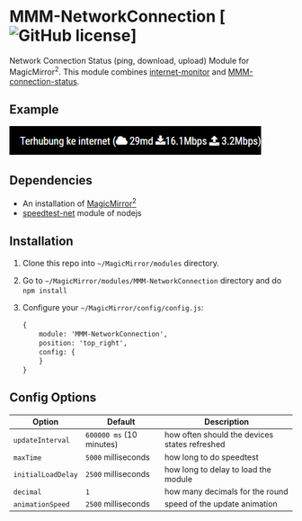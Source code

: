 # MMM-NetworkConnection [![GitHub license](https://img.shields.io/badge/license-MIT-blue.svg?style=flat)]

Network Connection Status (ping, download, upload) Module for MagicMirror<sup>2</sup>.
This module combines [internet-monitor](https://github.com/ronny3050/internet-monitor) and [MMM-connection-status](https://github.com/sheyabernstein/MMM-connection-status).

## Example

![](others/MMM-NetworkConnection-screenshot-01.png)

## Dependencies

* An installation of [MagicMirror<sup>2</sup>](https://github.com/MichMich/MagicMirror)
* [speedtest-net](https://www.npmjs.com/package/speedtest-net) module of nodejs

## Installation

1. Clone this repo into `~/MagicMirror/modules` directory.
2. Go to `~/MagicMirror/modules/MMM-NetworkConnection` directory and do `npm install`
3. Configure your `~/MagicMirror/config/config.js`:

    ```
    {
        module: 'MMM-NetworkConnection',
        position: 'top_right',
        config: {
        }
    }
    ```

## Config Options

| **Option** | **Default** | **Description** |
| --- | --- | --- |
| `updateInterval` | `600000 ms` (10 minutes) | how often should the devices states refreshed |
| `maxTime` | `5000` milliseconds | how long to do speedtest |
| `initialLoadDelay` | `2500` milliseconds | how long to delay to load the module |
| `decimal` | `1` | how many decimals for the round |
| `animationSpeed` | `2500` milliseconds | speed of the update animation |
